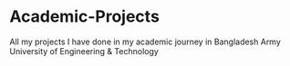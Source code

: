 # Academic-Projects
All my projects I have done in my academic journey in Bangladesh Army University of Engineering &amp; Technology
